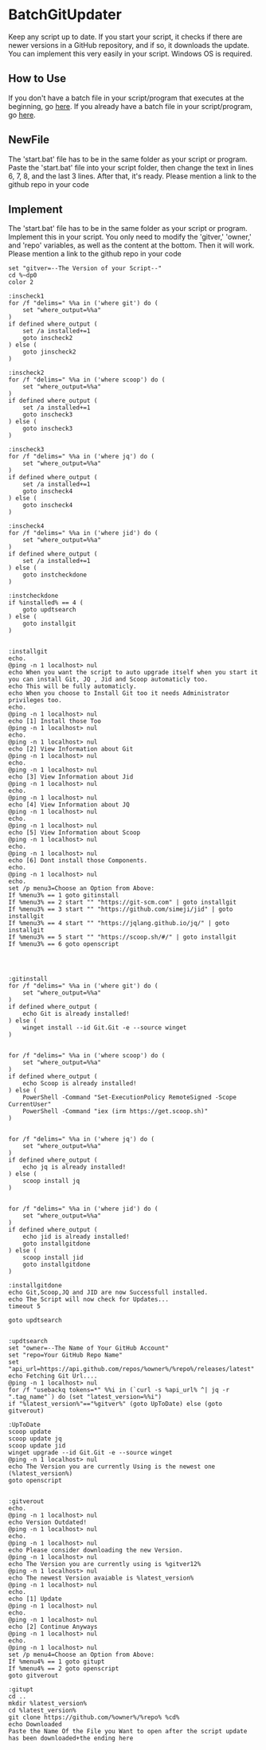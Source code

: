 # BatchGitUpdater
Keep any script up to date.
If you start your script, it checks if there are newer versions in a GitHub repository, and if so, it downloads the update. You can implement this very easily in your script. Windows OS is required.

## How to Use
If you don't have a batch file in your script/program that executes at the beginning, go [here]([##NewFile](https://github.com/PIRANY1/BatchGitUpdater#newfile)).
If you already have a batch file in your script/program, go [here](https://github.com/PIRANY1/BatchGitUpdater#implement).

## NewFile 
The 'start.bat' file has to be in the same folder as your script or program. Paste the 'start.bat' file into your script folder, then change the text in lines 6, 7, 8, and the last 3 lines. After that, it's ready.
Please mention a link to the github repo in your code 

## Implement
The 'start.bat' file has to be in the same folder as your script or program. Implement this in your script. You only need to modify the 'gitver,' 'owner,' and 'repo' variables, as well as the content at the bottom. Then it will work.
Please mention a link to the github repo in your code 
```
set "gitver=--The Version of your Script--"
cd %~dp0
color 2

:inscheck1
for /f "delims=" %%a in ('where git') do (
    set "where_output=%%a"
)
if defined where_output (
    set /a installed+=1
    goto inscheck2
) else (
    goto jinscheck2
)

:inscheck2
for /f "delims=" %%a in ('where scoop') do (
    set "where_output=%%a"
)
if defined where_output (
    set /a installed+=1
    goto inscheck3
) else (
    goto inscheck3
)

:inscheck3
for /f "delims=" %%a in ('where jq') do (
    set "where_output=%%a"
)
if defined where_output (
    set /a installed+=1
    goto inscheck4
) else (
    goto inscheck4
)

:inscheck4
for /f "delims=" %%a in ('where jid') do (
    set "where_output=%%a"
)
if defined where_output (
    set /a installed+=1
) else (
    goto instcheckdone
)

:instcheckdone
if %installed% == 4 (
    goto updtsearch
) else (
    goto installgit
)


:installgit
echo.
@ping -n 1 localhost> nul
echo When you want the script to auto upgrade itself when you start it you can install Git, JQ , Jid and Scoop automaticly too.
echo This will be fully automaticly.
echo When you choose to Install Git too it needs Administrator privileges too.
echo.
@ping -n 1 localhost> nul
echo [1] Install those Too
@ping -n 1 localhost> nul
echo.
@ping -n 1 localhost> nul
echo [2] View Information about Git
@ping -n 1 localhost> nul
echo.
@ping -n 1 localhost> nul
echo [3] View Information about Jid
@ping -n 1 localhost> nul
echo.
@ping -n 1 localhost> nul
echo [4] View Information about JQ
@ping -n 1 localhost> nul
echo.
@ping -n 1 localhost> nul
echo [5] View Information about Scoop
@ping -n 1 localhost> nul
echo.
@ping -n 1 localhost> nul
echo [6] Dont install those Components.
echo.
@ping -n 1 localhost> nul
echo.
set /p menu3=Choose an Option from Above:
If %menu3% == 1 goto gitinstall
If %menu3% == 2 start "" "https://git-scm.com" | goto installgit
If %menu3% == 3 start "" "https://github.com/simeji/jid" | goto installgit
If %menu3% == 4 start "" "https://jqlang.github.io/jq/" | goto installgit
If %menu3% == 5 start "" "https://scoop.sh/#/" | goto installgit
If %menu3% == 6 goto openscript




:gitinstall
for /f "delims=" %%a in ('where git') do (
    set "where_output=%%a"
)
if defined where_output (
    echo Git is already installed!
) else (
    winget install --id Git.Git -e --source winget
)


for /f "delims=" %%a in ('where scoop') do (
    set "where_output=%%a"
)
if defined where_output (
    echo Scoop is already installed!
) else (
    PowerShell -Command "Set-ExecutionPolicy RemoteSigned -Scope CurrentUser"
    PowerShell -Command "iex (irm https://get.scoop.sh)"
)


for /f "delims=" %%a in ('where jq') do (
    set "where_output=%%a"
)
if defined where_output (
    echo jq is already installed!
) else (
    scoop install jq
)


for /f "delims=" %%a in ('where jid') do (
    set "where_output=%%a"
)
if defined where_output (
    echo jid is already installed!
    goto installgitdone
) else (
    scoop install jid
    goto installgitdone
)

:installgitdone
echo Git,Scoop,JQ and JID are now Successfull installed.
echo The Script will now check for Updates...
timeout 5

goto updtsearch


:updtsearch
set "owner=--The Name of Your GitHub Account"
set "repo=Your GitHub Repo Name"
set "api_url=https://api.github.com/repos/%owner%/%repo%/releases/latest"
echo Fetching Git Url....
@ping -n 1 localhost> nul
for /f "usebackq tokens=*" %%i in (`curl -s %api_url% ^| jq -r ".tag_name"`) do (set "latest_version=%%i")
if "%latest_version%"=="%gitver%" (goto UpToDate) else (goto gitverout)

:UpToDate
scoop update
scoop update jq
scoop update jid
winget upgrade --id Git.Git -e --source winget
@ping -n 1 localhost> nul
echo The Version you are currently Using is the newest one (%latest_version%)
goto openscript


:gitverout
echo.
@ping -n 1 localhost> nul
echo Version Outdated!
@ping -n 1 localhost> nul
echo.
@ping -n 1 localhost> nul
echo Please consider downloading the new Version. 
@ping -n 1 localhost> nul
echo The Version you are currently using is %gitver12%
@ping -n 1 localhost> nul 
echo The newest Version avaiable is %latest_version%
@ping -n 1 localhost> nul
echo.
echo [1] Update
@ping -n 1 localhost> nul
echo.
@ping -n 1 localhost> nul
echo [2] Continue Anyways
@ping -n 1 localhost> nul
echo.
@ping -n 1 localhost> nul
set /p menu4=Choose an Option from Above:
If %menu4% == 1 goto gitupt
If %menu4% == 2 goto openscript
goto gitverout

:gitupt
cd ..
mkdir %latest_version%
cd %latest_version%
git clone https://github.com/%owner%/%repo% %cd%
echo Downloaded
Paste the Name Of the File you Want to open after the script update has been downloaded+the ending here 
```
